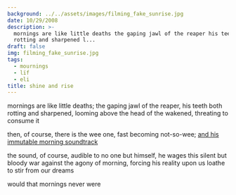 ```yaml
---
background: ../../assets/images/filming_fake_sunrise.jpg
date: 10/29/2008
description: >-
  mornings are like little deaths the gaping jawl of the reaper his teeth both
  rotting and sharpened l...
draft: false
img: filming_fake_sunrise.jpg
tags:
  - mournings
  - lïf
  - eli
title: shine and rise
---
```


mornings are like little deaths; the gaping jawl of the reaper, his teeth both rotting and sharpened, looming above the head of the wakened, threating to consume it

then, of course, there is the wee one, fast becoming not-so-wee; [and his immutable morning soundtrack](http://www.last.fm/music/Raffi/_/Rise+and+Shine)

the sound, of course, audible to no one but himself, he wages this silent but bloody war against the agony of morning, forcing his reality upon us loathe to stir from our dreams

would that mornings never were
